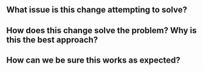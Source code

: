 ## What issue is this change attempting to solve?

## How does this change solve the problem? Why is this the best approach?

## How can we be sure this works as expected?
